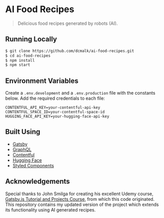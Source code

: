# AI Food Recipes

> Delicious food recipes generated by robots (AI).

## Running Locally

```bash
$ git clone https://github.com/dcmalk/ai-food-recipes.git
$ cd ai-food-recipes
$ npm install
$ npm start
```

## Environment Variables

Create a `.env.development` and a `.env.production` file with the constants below. Add the required credentials to each file:

```
CONTENTFUL_API_KEY=your-contentful-api-key
CONTENTFUL_SPACE_ID=your-contentful-space-id
HUGGING_FACE_API_KEY=your-hugging-face-api-key
```

## Built Using

- [Gatsby](https://www.gatsbyjs.com/)
- [GraphQL](https://graphql.org/)
- [Contentful](https://www.contentful.com/)
- [Hugging Face](https://huggingface.co/)
- [Styled Components](https://styled-components.com/)

## Acknowledgements

Special thanks to John Smilga for creating his excellent Udemy course, [Gatsby.js Tutorial and Projects Course](https://www.udemy.com/course/gatsby-tutorial-and-projects-course/), from which this code originated. This repository contains my updated version of the project which extends its functionality using AI generated recipes.
